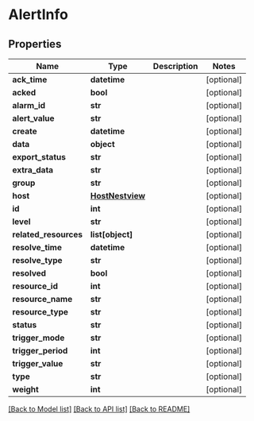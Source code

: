 # AlertInfo

## Properties
Name | Type | Description | Notes
------------ | ------------- | ------------- | -------------
**ack_time** | **datetime** |  | [optional] 
**acked** | **bool** |  | [optional] 
**alarm_id** | **str** |  | [optional] 
**alert_value** | **str** |  | [optional] 
**create** | **datetime** |  | [optional] 
**data** | **object** |  | [optional] 
**export_status** | **str** |  | [optional] 
**extra_data** | **str** |  | [optional] 
**group** | **str** |  | [optional] 
**host** | [**HostNestview**](HostNestview.md) |  | [optional] 
**id** | **int** |  | [optional] 
**level** | **str** |  | [optional] 
**related_resources** | **list[object]** |  | [optional] 
**resolve_time** | **datetime** |  | [optional] 
**resolve_type** | **str** |  | [optional] 
**resolved** | **bool** |  | [optional] 
**resource_id** | **int** |  | [optional] 
**resource_name** | **str** |  | [optional] 
**resource_type** | **str** |  | [optional] 
**status** | **str** |  | [optional] 
**trigger_mode** | **str** |  | [optional] 
**trigger_period** | **int** |  | [optional] 
**trigger_value** | **str** |  | [optional] 
**type** | **str** |  | [optional] 
**weight** | **int** |  | [optional] 

[[Back to Model list]](../README.md#documentation-for-models) [[Back to API list]](../README.md#documentation-for-api-endpoints) [[Back to README]](../README.md)



